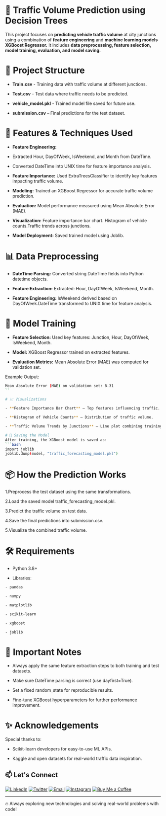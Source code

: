 # 🚗 Traffic Volume Prediction using Decision Trees

This project focuses on **predicting vehicle traffic volume** at city junctions using a combination of **feature engineering** and **machine learning models  XGBoost Regressor.** 
It includes **data preprocessing, feature selection, model training, evaluation, and model saving.**


# 📂 Project Structure
- **Train.csv** - Training data with traffic volume at different junctions.

- **Test.csv** - Test data where traffic needs to be predicted.

- **vehicle_model.pkl** - Trained model file saved for future use.

- **submission.csv** – Final predictions for the test dataset.

# 🔧 Features & Techniques Used

- **Feature Engineering:**

- Extracted Hour, DayOfWeek, IsWeekend, and Month from DateTime.
  
- Converted DateTime into UNIX time for feature importance analysis.

- **Feature Importance:** Used ExtraTreesClassifier to identify key features impacting traffic volume.

- **Modeling:** Trained an XGBoost Regressor for accurate traffic volume prediction.

- **Evaluation:** Model performance measured using Mean Absolute Error (MAE).

- **Visualization:** Feature importance bar chart. Histogram of vehicle counts.Traffic trends across junctions.

- **Model Deployment:** Saved trained model using Joblib.


# 📊 Data Preprocessing

- **DateTime Parsing:** Converted string DateTime fields into Python datetime objects.

- **Feature Extraction:** Extracted: Hour, DayOfWeek, IsWeekend, Month.

- **Feature Engineering:** IsWeekend derived based on DayOfWeek.DateTime transformed to UNIX time for feature analysis.

# 🧠 Model Training

- **Feature Selection:** Used key features: Junction, Hour, DayOfWeek, IsWeekend, Month.

- **Model:** XGBoost Regressor trained on extracted features.

- **Evaluation Metrics:** Mean Absolute Error (MAE) was computed for validation set.


Example Output:
```bash
Mean Absolute Error (MAE) on validation set: 8.31
``

# 📈 Visualizations

- **Feature Importance Bar Chart** – Top features influencing traffic.

- **Histogram of Vehicle Counts** – Distribution of traffic volume.

- **Traffic Volume Trends by Junctions** – Line plot combining training and prediction data.

# 💾 Saving the Model
After training, the XGBoost model is saved as:
```bash
import joblib
joblib.dump(model, "traffic_forecasting_model.pkl")
```

# 📦 How the Prediction Works

1.Preprocess the test dataset using the same transformations.

2.Load the saved model traffic_forecasting_model.pkl.

3.Predict the traffic volume on test data.

4.Save the final predictions into submission.csv.

5.Visualize the combined traffic volume.

# 🛠 Requirements
- Python 3.8+

- Libraries:
```bash
- pandas

- numpy

- matplotlib

- scikit-learn

- xgboost

- joblib
```

# 📜 Important Notes

- Always apply the same feature extraction steps to both training and test datasets.

- Make sure DateTime parsing is correct (use dayfirst=True).

- Set a fixed random_state for reproducible results.

- Fine-tune XGBoost hyperparameters for further performance improvement.



# ✨ Acknowledgements
Special thanks to:

- Scikit-learn developers for easy-to-use ML APIs.

- Kaggle and open datasets for real-world traffic data inspiration.

## 📫 Let's Connect

[![LinkedIn](https://img.shields.io/badge/-LinkedIn-0077B5?style=flat-square&logo=linkedin&logoColor=white)](https://www.linkedin.com/in/umeshsamartapu/)
[![Twitter](https://img.shields.io/badge/-Twitter-1DA1F2?style=flat-square&logo=twitter&logoColor=white)](https://x.com/umeshsamartapu)
[![Email](https://img.shields.io/badge/-Email-D14836?style=flat-square&logo=gmail&logoColor=white)](mailto:umeshsamartapu@gmail.com)
[![Instagram](https://img.shields.io/badge/-Instagram-E4405F?style=flat-square&logo=instagram&logoColor=white)](https://www.instagram.com/umeshsamartapu/)
[![Buy Me a Coffee](https://img.shields.io/badge/-Buy%20Me%20a%20Coffee-FBAD19?style=flat-square&logo=buymeacoffee&logoColor=black)](https://www.buymeacoffee.com/umeshsamartapu)

---

🔥 Always exploring new technologies and solving real-world problems with code!
